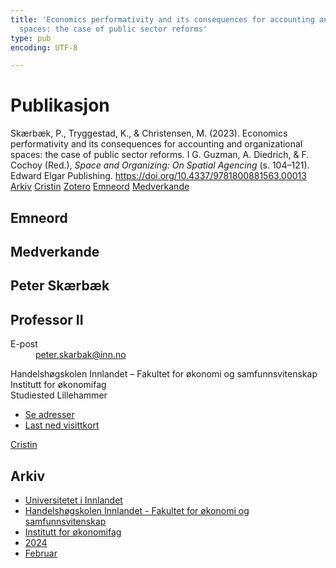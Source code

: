 ```yaml
---
title: 'Economics performativity and its consequences for accounting and organizational
  spaces: the case of public sector reforms'
type: pub
encoding: UTF-8

---
```

<h1>Publikasjon</h1>
<article id="csl-bib-container-NZ6YGXXJ" class="csl-bib-container">
  <div class="csl-bib-body"> <div class="csl-entry">Skærbæk, P., Tryggestad, K., &#38; Christensen, M. (2023). Economics performativity and its consequences for accounting and organizational spaces: the case of public sector reforms. I G. Guzman, A. Diedrich, &#38; F. Cochoy (Red.), <i>Space and Organizing: On Spatial Agencing</i> (s. 104–121). Edward Elgar Publishing. <a href="https://doi.org/10.4337/9781800881563.00013">https://doi.org/10.4337/9781800881563.00013</a></div> </div>
  <div class="csl-bib-buttons">
    <a href="#taxonomy-article-NZ6YGXXJ" alt="archive" class="csl-bib-button">Arkiv</a>
    <a href="https://app.cristin.no/results/show.jsf?id=2250408" alt="Cristin" class="csl-bib-button">Cristin</a>
    <a href="http://zotero.org/groups/5881554/items/NZ6YGXXJ" alt="Zotero" class="csl-bib-button">Zotero</a>
    <a href="#keywords-article-NZ6YGXXJ" alt="keywords" class="csl-bib-button">Emneord</a>
    <a href="#contributors-article-NZ6YGXXJ" alt="contributors" class="csl-bib-button">Medverkande</a>
  </div>
  <div id="csl-bib-meta-container-NZ6YGXXJ"></div>
</article>
<div id="csl-bib-meta-NZ6YGXXJ" class="csl-bib-meta">
  <article id="keywords-article-NZ6YGXXJ" class="keywords-article">
    <h1>Emneord</h1>
    
  </article>
  <article id="contributors-article-NZ6YGXXJ" class="contributors-article">
    <h1>Medverkande</h1>
    <div class="personas"> <div class="vrtx-hinn-person-card"> <div class="photo"> <i class="lar la-user-circle missing-person"></i> </div> <div class="info"> <hgroup><h1>Peter Skærbæk</h1> <h2>Professor II</h2> </hgroup><dl> <dt>E-post</dt> <dd> <a href="mailto:peter.skarbak@inn.no">peter.skarbak@inn.no</a> </dd> </dl> <p> Handelshøgskolen Innlandet – Fakultet for økonomi og samfunnsvitenskap<br> Institutt for økonomifag<br> Studiested Lillehammer </p> <ul class="vrtx-hinn-links"> <li><a href="https://www.inn.no/finn-en-ansatt/peter-skarbak.html#vrtx-hinn-addresses">Se adresser</a></li> <li><a href="https://www.inn.no/finn-en-ansatt/peter-skarbak.html?vrtx=vcf">Last ned visittkort</a></li> </ul> </div> </div> <a href="https://app.cristin.no/persons/show.jsf?id=497765" alt="Cristin URL" class="personas-cristin">Cristin</a> </div>
  </article>
  <article id="taxonomy-article-NZ6YGXXJ" class="taxonomy-article">
    <h1>Arkiv</h1>
    <ul>
      <li>
        <a href="/nn/archive/?key=3DCRN523">Universitetet i Innlandet</a>
      </li>
      <li>
        <a href="/nn/archive/?key=DU8Q9LN9">Handelshøgskolen Innlandet - Fakultet for økonomi og samfunnsvitenskap</a>
      </li>
      <li>
        <a href="/nn/archive/?key=3IQA89I8">Institutt for økonomifag</a>
      </li>
      <li>
        <a href="/nn/archive/?key=ZM8AGK3A">2024</a>
      </li>
      <li>
        <a href="/nn/archive/?key=YICE3WR9">Februar</a>
      </li>
    </ul>
  </article>
</div>
